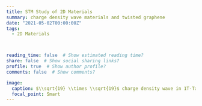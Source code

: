 ```yaml
---
title: STM Study of 2D Materials
summary: charge density wave materials and twisted graphene
date: "2021-05-02T00:00:00Z"
tags:
  - 2D Materials



reading_time: false  # Show estimated reading time?
share: false  # Show social sharing links?
profile: true  # Show author profile?
comments: false  # Show comments?

image:
  caption: $\\sqrt{19} \\times \\sqrt{19}$ charge density wave in 1T-TaTe₂
  focal_point: Smart
---
```



